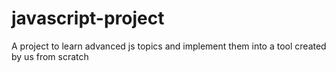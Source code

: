 # javascript-project
A project to learn advanced js topics and implement them into a tool created by us from scratch

